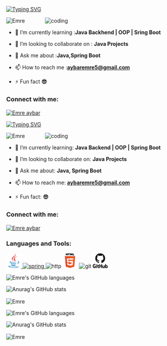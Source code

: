 [![Typing SVG](https://readme-typing-svg.herokuapp.com?font=times+new+roman:bold&color=%06088B&size=19&duration=3000&vCenter=true&multiline=true&height=100&lines=Hey%2C+I'm+Emre+AYBAR%3B+Software+Developer)](https://git.io/typing-svg)


<img align="right" alt="coding" width="400" src ="https://media.tenor.com/qJ5evVs-_uUAAAAC/coding.gif">



<p align="left"> <img src="https://komarev.com/ghpvc/?username=Emre&label=Profile%20views&color=0e75b6&style=flat" alt="Emre" /> </p>

- 🌱 I’m currently learning :**Java Backhend | OOP | Sring Boot**

- 👯 I’m looking to collaborate on : **Java Projects**

- 💬 Ask me about :**Java,Spring Boot**

- 📫 How to reach me :**aybaremre5@gmail.com**

- ⚡ Fun fact **😎**

<h3 align="left">Connect with me:</h3>
<p align="left">
<a href="https://www.linkedin.com/in/emre-aybar-3ba538213/" target="blank">
<img align="center" src="https://raw.githubusercontent.com/rahuldkjain/github-profile-readme-generator/master/src/images/icons/Social/linked-in-alt.svg" alt="Emre aybar" height="30" width="40" /></a>
</p>

[![Typing SVG](https://readme-typing-svg.herokuapp.com?font=times+new+roman:bold&color=%06088B&size=19&duration=3000&vCenter=true&multiline=true&height=100&lines=Hey%2C+I'm+Emre+AYBAR%3B+Software+Developer)](https://git.io/typing-svg)

<img align="right" alt="coding" width="400" src ="https://media.tenor.com/qJ5evVs-_uUAAAAC/coding.gif">

<p align="left"> <img src="https://komarev.com/ghpvc/?username=Emre&label=Profile%20views&color=0e75b6&style=flat" alt="Emre" /> </p>

- 🌱 I’m currently learning: **Java Backend | OOP | Spring Boot**

- 👯 I’m looking to collaborate on: **Java Projects**

- 💬 Ask me about: **Java, Spring Boot**

- 📫 How to reach me: **aybaremre5@gmail.com**

- ⚡ Fun fact: **😎**

<h3 align="left">Connect with me:</h3>
<p align="left">
<a href="https://www.linkedin.com/in/emre-aybar-3ba538213/" target="blank">
<img align="center" src="https://raw.githubusercontent.com/rahuldkjain/github-profile-readme-generator/master/src/images/icons/Social/linked-in-alt.svg" alt="Emre aybar" height="30" width="40" /></a>
</p>

<h3 align="left">Languages and Tools:</h3>
<p align="left">
<a href="https://www.java.com" target="_blank" rel="noreferrer"> <img src="https://raw.githubusercontent.com/devicons/devicon/master/icons/java/java-original.svg" alt="java" width="40" height="40"/> </a>
<a href="https://spring.io/" target="_blank" rel="noreferrer"> <img src="https://www.vectorlogo.zone/logos/springio/springio-icon.svg" alt="spring" width="40" height="40"/> </a>
<img src="https://raw.githubusercontent.com/devicons/devicon/master/icons/http/http-original-wordmark.svg" alt="http" width="40" height="40"/>
<img src="https://raw.githubusercontent.com/devicons/devicon/master/icons/html5/html5-original-wordmark.svg" alt="html5" width="40" height="40"/>
<img src="https://www.vectorlogo.zone/logos/git-scm/git-scm-icon.svg" alt="git" width="40" height="40"/>
<img src="https://github.com/devicons/devicon/blob/master/icons/github/github-original-wordmark.svg" alt="github" width="40" height="40"/>
</p>

<p>
  <img width="470" src="https://github-readme-stats.vercel.app/api/top-langs?username=EmreS&show_icons=true&locale=en&layout=compact&theme=tokyonight" alt="Emre's GitHub languages">
</p>

![Anurag's GitHub stats](https://github-readme-stats.vercel.app/api?username=Emre&show_icons=true&theme=radical)

<p><img align="center" width="470" src="https://github-readme-streak-stats.herokuapp.com/?user=Emre&amp;theme=dark" alt="Emre" /></p>


<p>
  <img width="470" src="https://github-readme-stats.vercel.app/api/top-langs?username=EmreS&show_icons=true&locale=en&layout=compact&theme=tokyonight" alt="Emre's GitHub languages">
</p>



![Anurag's GitHub stats](https://github-readme-stats.vercel.app/api?username=Emre&show_icons=true&theme=radical)



<p><img align="center" width="470" src="https://github-readme-streak-stats.herokuapp.com/?user=Emre&amp;theme=dark" alt="Emre" /></p>

